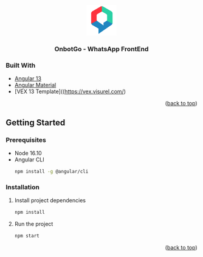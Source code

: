 <!-- PROJECT LOGO -->
<br />
<div align="center">
  <a href="https://github.com/mibotchile/frontend-whatsapp">
    <img src="logo.svg" alt="Logo" width="80" height="80">
  </a>

  <h3 align="center">OnbotGo - WhatsApp FrontEnd</h3>
</div>


### Built With

* [Angular 13](https://angular.io/)
* [Angular Material](https://material.angular.io/)
* [VEX 13 Template]((https://vex.visurel.com/)
  
<p align="right">(<a href="#top">back to top</a>)</p>

<!-- GETTING STARTED -->
## Getting Started
  
### Prerequisites

* Node 16.10
* Angular CLI
  ```sh
  npm install -g @angular/cli
  ```
### Installation

1. Install project dependencies
   ```sh
   npm install
   ```
2. Run the project
   ```sh
   npm start
   ```

<p align="right">(<a href="#top">back to top</a>)</p>
